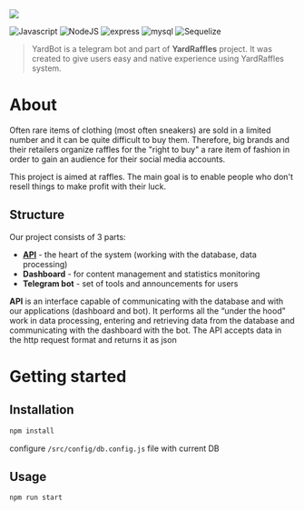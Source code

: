 <img src="./public/cover.png">

![Javascript](https://img.shields.io/badge/JavaScript-323330?style=for-the-badge&logo=javascript&logoColor=F7DF1E)
![NodeJS](https://img.shields.io/badge/node.js-6DA55F?style=for-the-badge&logo=node.js&logoColor=white)
![express](https://img.shields.io/badge/express.js-%23404d59.svg?style=for-the-badge&logo=express&logoColor=%2361DAFBe)
![mysql](https://img.shields.io/badge/MySQL-000022?style=for-the-badge&logo=mysql&logoColor=white)
![Sequelize](https://img.shields.io/badge/Sequelize-52B0E7?style=for-the-badge&logo=Sequelize&logoColor=white)

> YardBot is a telegram bot and part of **YardRaffles** project. It was created to give users easy and native experience using YardRaffles system.

# About
Often rare items of clothing (most often sneakers) are sold in a limited number and it can be quite difficult to buy them.  Therefore, big brands and their retailers organize raffles for the "right to buy" a rare item of fashion in order to gain an audience for their social media accounts.

This project is aimed at raffles. The main goal is to enable people who don't resell things to make profit with their luck.

## Structure
Our project consists of 3 parts:
 - **<ins>API</ins>** - the heart of the system (working with the database, data processing)
 - **Dashboard** - for content management and statistics monitoring
 - **Telegram bot** - set of tools and announcements for users

**API** is an interface capable of communicating with the database and with our applications (dashboard and bot).  It performs all the “under the hood” work in data processing, entering and retrieving data from the database and communicating with the dashboard with the bot. The API accepts data in the http request format and returns it as json

# Getting started

## Installation
```sh
npm install
```
 configure `/src/config/db.config.js` file with current DB

## Usage

```sh
npm run start
```
